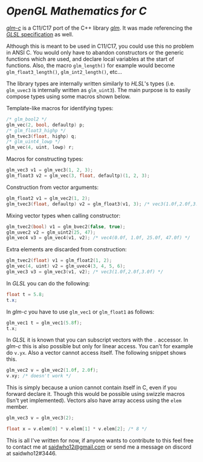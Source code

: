 # *OpenGL Mathematics for C*


[*glm-c*](https://github.com/saidwho12/glm-c) is a C11/C17 port of the C++ library [*glm*](https://github.com/g-truc/glm).
It was made referencing the [*GLSL* specification](https://www.khronos.org/registry/OpenGL/specs/gl/GLSLangSpec.4.60.pdf) as well.

Although this is meant to be used in C11/C17, you could use this no problem in ANSI C.
You would only have to abandon constructors or the generic functions which are used,
and declare local variables at the start of functions.
Also, the macro `glm_length()` for example would become `glm_float3_length()`,
`glm_int2_length()`, etc...

The library types are internally written similarly
to *HLSL*'s types (i.e. `glm_uvec3` is internally written as `glm_uint3`).
The main purpose is to easily compose types using some macros shown below.

Template-like macros for identifying types:
```c
/* glm_bool2 */
glm_vec(2, bool, defaultp) p;
/* glm_float3_highp */
glm_tvec3(float, highp) q;
/* glm_uint4_lowp */
glm_vec(4, uint, lowp) r;
```

Macros for constructing types:
```c
glm_vec3 v1 = glm_vec3(1, 2, 3);
glm_float3 v2 = glm_vec(3, float, defaultp)(1, 2, 3);
```

Construction from vector arguments:
```c
glm_float2 v1 = glm_vec2(1, 2);
glm_tvec3(float, defaultp) v2 = glm_float3(v1, 3); /* vec3(1.0f,2.0f,3.0f) */
```

Mixing vector types when calling constructor:

```c
glm_tvec2(bool) v1 = glm_bvec2(false, true);
glm_uvec2 v2 = glm_uint2(25, 47);
glm_vec4 v3 = glm_vec4(v1, v2); /* vec4(0.0f, 1.0f, 25.0f, 47.0f) */
```

Extra elements are discarded from construction:
```c
glm_tvec2(float) v1 = glm_float2(1, 2);
glm_vec(4, uint) v2 = glm_uvec4(3, 4, 5, 6);
glm_vec3 v3 = glm_vec3(v1, v2); /* vec3(1.0f,2.0f,3.0f) */
```

In *GLSL* you can do the following:
```glsl
float t = 5.8;
t.x;
```

In *glm-c* you have to use `glm_vec1` or `glm_float1` as follows:
```c
glm_vec1 t = glm_vec1(5.8f);
t.x;
```

In *GLSL* it is known that you can subscript vectors with the `.` accessor. In *glm-c* this is also possible but only for linear access. You can't for example do `v.yx`. Also a vector cannot access itself.
The following snippet shows this.
```c
glm_vec2 v = glm_vec2(1.0f, 2.0f);
v.xy; /* doesn't work */
```

This is simply because a union cannot contain itself in C, even if you forward declare it.
Though this would be possible using swizzle macros (Isn't yet implemented).
Vectors also have array access using the `elem` member.
```c
glm_vec3 v = glm_vec3(2);

float x = v.elem[0] * v.elem[1] * v.elem[2]; /* 8 */
```

This is all I've written for now, if anyone wants to contribute to this feel free to contact me at saidwho12@gmail.com or send me a message on discord at saidwho12#3446.
